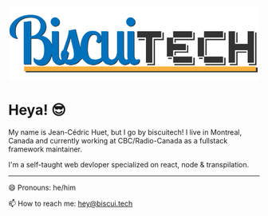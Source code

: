 ![BiscuiTech Logo](https://github.com/BiscuiTech/BiscuiTech/blob/master/BiscuiTech%20Logo%20(2019)%20(Small).png)
# Heya! 😎

My name is Jean-Cédric Huet, but I go by biscuitech! I live in Montreal, Canada and currently working at CBC/Radio-Canada as a fullstack framework maintainer.

I'm a self-taught web devloper specialized on react, node & transpilation.
______
😄 Pronouns: he/him

📫 How to reach me: hey@biscui.tech
